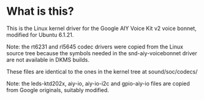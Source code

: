 # What is this?

This is the Linux kernel driver for the Google AIY Voice Kit v2 voice bonnet, modified for Ubuntu 6.1.21.

Note: the rt6231 and rl5645 codec drivers were copied from the Linux source tree
because the symbols needed in the snd-aiy-voicebonnet driver are not available
in DKMS builds.

These files are identical to the ones in the kernel tree at sound/soc/codecs/

Note: the leds-ktd202x, aiy-io, aiy-io-i2c and gpio-aiy-io files are copied from Google originals, suitably modified.